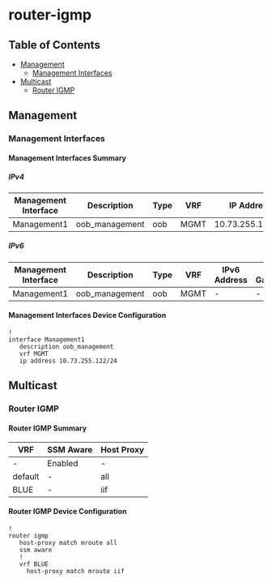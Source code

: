 # router-igmp

## Table of Contents

- [Management](#management)
  - [Management Interfaces](#management-interfaces)
- [Multicast](#multicast)
  - [Router IGMP](#router-igmp)

## Management

### Management Interfaces

#### Management Interfaces Summary

##### IPv4

| Management Interface | Description | Type | VRF | IP Address | Gateway |
| -------------------- | ----------- | ---- | --- | ---------- | ------- |
| Management1 | oob_management | oob | MGMT | 10.73.255.122/24 | 10.73.255.2 |

##### IPv6

| Management Interface | Description | Type | VRF | IPv6 Address | IPv6 Gateway |
| -------------------- | ----------- | ---- | --- | ------------ | ------------ |
| Management1 | oob_management | oob | MGMT | - | - |

#### Management Interfaces Device Configuration

```eos
!
interface Management1
   description oob_management
   vrf MGMT
   ip address 10.73.255.122/24
```

## Multicast

### Router IGMP

#### Router IGMP Summary

| VRF | SSM Aware | Host Proxy |
| --- | --------- | ---------- |
| - | Enabled | - |
| default | - | all |
| BLUE | - | iif |

#### Router IGMP Device Configuration

```eos
!
router igmp
   host-proxy match mroute all
   ssm aware
   !
   vrf BLUE
     host-proxy match mroute iif
```
